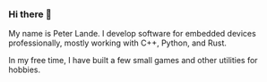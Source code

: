 ### Hi there 👋

My name is Peter Lande. I develop software for embedded devices professionally, mostly working with C++, Python, and Rust. 

In my free time, I have built a few small games and other utilities for hobbies.
<!--
**Peter-Lande/Peter-Lande** is a ✨ _special_ ✨ repository because its `README.md` (this file) appears on your GitHub profile.

Here are some ideas to get you started:

- 🔭 I’m currently working on ...
- 🌱 I’m currently learning ...
- 👯 I’m looking to collaborate on ...
- 🤔 I’m looking for help with ...
- 💬 Ask me about ...
- 📫 How to reach me: ...
- 😄 Pronouns: ...
- ⚡ Fun fact: ...
-->
